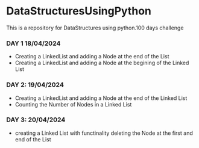 # DataStructuresUsingPython
This is a repository for DataStructures using python.100 days challenge 
### DAY 1  18/04/2024
* Creating a LinkedList and adding a Node at the end of the List
* Creating a LinkedList and adding a Node at the begining of the Linked List
### DAY 2: 19/04/2024
* Creating a LinkedList and adding a Node at the end of the Linked List
* Counting the Number of Nodes in a Linked List
### DAY 3: 20/04/2024 
* creating a Linked List with functinality deleting the Node at the first and end of the List 
